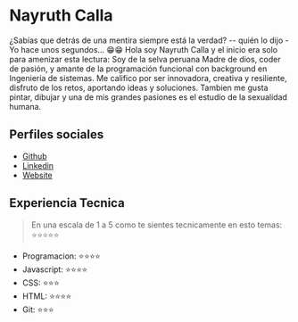 # Nayruth Calla

¿Sabías que detrás de una mentira siempre está la verdad? -- quién lo dijo 
-Yo hace unos segundos… 😁😁
Hola soy Nayruth Calla y el inicio era solo para amenizar esta lectura:
Soy de la selva peruana Madre de dios, coder de pasión, y amante de la programación funcional con background en Ingeniería de sistemas. Me califico por ser innovadora, creativa y resiliente, disfruto de los retos, aportando ideas y soluciones.
Tambien me gusta pintar, dibujar y una de mis grandes pasiones es el estudio de la sexualidad humana.

## Perfiles sociales

- [Github](https://github.com/nayruthCalla)
- [Linkedin](https://www.linkedin.com/in/nayruth-calla/)
- [Website](https://nayruthcalla.github.io/react-nice-resume/#home)

## Experiencia Tecnica
> En una escala de 1 a 5 como te sientes tecnicamente en esto temas:  ⭐️⭐️⭐️⭐️⭐️

- Programacion: ⭐️⭐️⭐️⭐️
- Javascript: ⭐️⭐️⭐️⭐️
- CSS: ⭐️⭐️⭐️
- HTML: ⭐️⭐️⭐️⭐️
- Git: ⭐️⭐️⭐️
